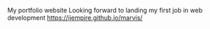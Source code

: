 My portfolio website
Looking forward to landing 
my first job in web development
https://ijempire.github.io/marvis/
